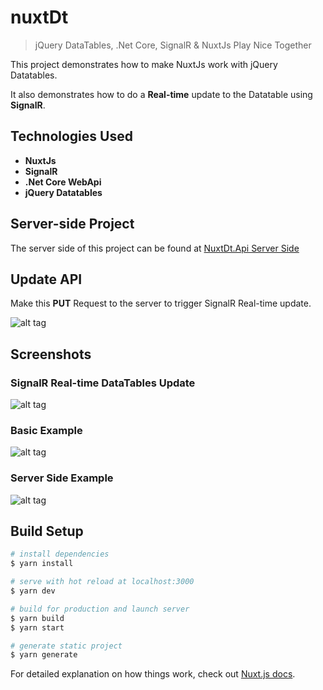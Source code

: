 # nuxtDt

> jQuery DataTables, .Net Core, SignalR & NuxtJs Play Nice Together

This project demonstrates how to make NuxtJs work with jQuery Datatables.

It also demonstrates how to do a **Real-time** update to the Datatable using **SignalR**.

## Technologies Used

- **NuxtJs**
- **SignalR**
- **.Net Core WebApi**
- **jQuery Datatables**

## Server-side Project

The server side of this project can be found at [NuxtDt.Api Server Side](https://www.github.com/NimzyMaina/NuxtDt.Api)

## Update API 

Make this **PUT** Request to the server to trigger SignalR Real-time update.

![alt tag](https://raw.github.com/NimzyMaina/nuxtDt/master/media/employee-update.png)

## Screenshots
### SignalR Real-time DataTables Update

![alt tag](https://raw.github.com/NimzyMaina/nuxtDt/master/media/nuxtdt-signalr.gif)

### Basic Example

![alt tag](https://raw.github.com/NimzyMaina/nuxtDt/master/media/nuxtDt.png)

### Server Side Example

![alt tag](https://raw.github.com/NimzyMaina/nuxtDt/master/media/nuxtDt-server.png)

## Build Setup

``` bash
# install dependencies
$ yarn install

# serve with hot reload at localhost:3000
$ yarn dev

# build for production and launch server
$ yarn build
$ yarn start

# generate static project
$ yarn generate
```

For detailed explanation on how things work, check out [Nuxt.js docs](https://nuxtjs.org).


